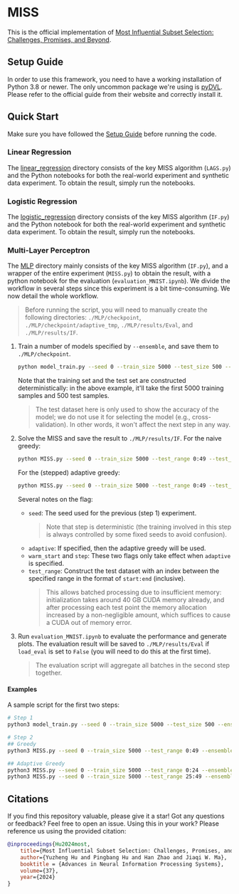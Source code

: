 # MISS

This is the official implementation of [Most Influential Subset Selection: Challenges, Promises, and Beyond](https://arxiv.org/abs/2409.18153).

## Setup Guide

In order to use this framework, you need to have a working installation of Python 3.8 or newer. The only uncommon package we're using is [pyDVL](https://pydvl.org/devel/). Please refer to the official guide from their website and correctly install it.

## Quick Start

Make sure you have followed the [Setup Guide](#setup-guide) before running the code.

### Linear Regression

The [linear_regression](linear_regression) directory consists of the key MISS algorithm (`LAGS.py`) and the Python notebooks for both the real-world experiment and synthetic data experiment. To obtain the result, simply run the notebooks.

### Logistic Regression

The [logistic_regression](logistic_regression) directory consists of the key MISS algorithm (`IF.py`) and the Python notebook for both the real-world experiment and synthetic data experiment. To obtain the result, simply run the notebooks.

### Multi-Layer Perceptron

The [MLP](MLP) directory mainly consists of the key MISS algorithm (`IF.py`), and a wrapper of the entire experiment (`MISS.py`) to obtain the result, with a python notebook for the evaluation (`evaluation_MNIST.ipynb`). We divide the workflow in several steps since this experiment is a bit time-consuming. We now detail the whole workflow.

>Before running the script, you will need to manually create the following directories: `./MLP/checkpoint`, `./MLP/checkpoint/adaptive_tmp`, `./MLP/results/Eval`, and `./MLP/results/IF`.

1. Train a number of models specified by `--ensemble`, and save them to `./MLP/checkpoint`.

	```bash
	python model_train.py --seed 0 --train_size 5000 --test_size 500 --ensemble 5
	```

	Note that the training set and the test set are constructed deterministically: in the above example, it'll take the first 5000 training samples and 500 test samples.

	>The test dataset here is only used to show the accuracy of the model; we do not use it for selecting the model (e.g., cross-validation). In other words, it won't affect the next step in any way.
2. Solve the MISS and save the result to `./MLP/results/IF`. For the naive greedy:

	```bash
	python MISS.py --seed 0 --train_size 5000 --test_range 0:49 --test_start_idx 0 --ensemble 5 --k 50
	```

	For the (stepped) adaptive greedy:

	```bash
	python MISS.py --seed 0 --train_size 5000 --test_range 0:49 --test_start_idx 0 --ensemble 5 --k 50 --adaptive --warm_start --step 5
	```

	Several notes on the flag:
	- `seed`: The seed used for the previous (step 1) experiment.
		>Note that step is deterministic (the training involved in this step is always controlled by some fixed seeds to avoid confusion).
	- `adaptive`: If specified, then the adaptive greedy will be used.
	- `warm_start` and `step`: These two flags only take effect when `adaptive` is specified.
	- `test_range`: Construct the test dataset with an index between the specified range in the format of `start:end` (inclusive).
		>This allows batched processing due to insufficient memory: initialization takes around 40 GB CUDA memory already, and after processing each test point the memory allocation increased by a non-negligible amount, which suffices to cause a CUDA out of memory error.
3. Run `evaluation_MNIST.ipynb` to evaluate the performance and generate plots. The evaluation result will be saved to `./MLP/results/Eval` if `load_eval` is set to `False` (you will need to do this at the first time).
	>The evaluation script will aggregate all batches in the second step together.

#### Examples

A sample script for the first two steps:

```bash
# Step 1
python3 model_train.py --seed 0 --train_size 5000 --test_size 500 --ensemble 5

# Step 2
## Greedy
python3 MISS.py --seed 0 --train_size 5000 --test_range 0:49 --ensemble 5 --k 50

## Adaptive Greedy
python3 MISS.py --seed 0 --train_size 5000 --test_range 0:24 --ensemble 5 --k 50 --adaptive --warm_start --step 5
python3 MISS.py --seed 0 --train_size 5000 --test_range 25:49 --ensemble 5 --k 50 --adaptive --warm_start --step 5
```

## Citations

If you find this repository valuable, please give it a star! Got any questions or feedback? Feel free to open an issue. Using this in your work? Please reference us using the provided citation:

```bibtex
@inproceedings{Hu2024most,
	title={Most Influential Subset Selection: Challenges, Promises, and Beyond},
	author={Yuzheng Hu and Pingbang Hu and Han Zhao and Jiaqi W. Ma},
	booktitle = {Advances in Neural Information Processing Systems},
	volume={37},
	year={2024}
}
```
